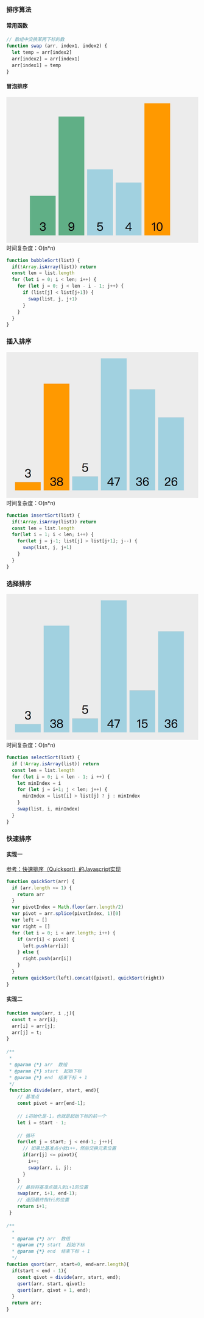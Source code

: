 ### 排序算法

#### 常用函数
```js
// 数组中交换某两下标的数
function swap (arr, index1, index2) {
  let temp = arr[index2]
  arr[index2] = arr[index1]
  arr[index1] = temp
}
```


#### 冒泡排序
![bubble](./img/162b895b452b306c)
时间复杂度：O(n*n)
```js
function bubbleSort(list) {
  if(!Array.isArray(list)) return
  const len = list.length
  for (let i = 0; i < len; i++) {
    for (let j = 0; j < len - i - 1; j++) {
      if (list[j] < list[j+1]) {
        swap(list, j, j+1)
      }
    }
  }
}
```


### 插入排序
![insert](./img/162b895c7e59dcd1)
时间复杂度：O(n*n)
```js
function insertSort(list) {
  if(!Array.isArray(list)) return
  const len = list.length
  for(let i = 1; i < len; i++) {
    for(let j = j-1; list[j] > list[j+1]; j--) {
      swap(list, j, j+1)
    }
  }
}
```


### 选择排序
![insert](./img/162bc8ea14567e2e)
时间复杂度：O(n*n)
```js
function selectSort(list) {
  if (!Array.isArray(list)) return
  const len = list.length
  for (let i = 0; i < len - 1; i ++) {
    let minIndex = i
    for (let j = i+1; j < len; j++) {
      minIndex = list[i] > list[j] ? j : minIndex
    }
    swap(list, i, minIndex)
  }
}
```

### 快速排序


#### 实现一
[参考：快速排序（Quicksort）的Javascript实现](https://www.ruanyifeng.com/blog/2011/04/quicksort_in_javascript.html)
```js
function quickSort(arr) {
  if (arr.length <= 1) {
    return arr
  }
  var pivotIndex = Math.floor(arr.length/2)
  var pivot = arr.splice(pivotIndex, 1)[0]
  var left = []
  var right = []
  for (let i = 0; i < arr.length; i++) {
    if (arr[i] < pivot) {
      left.push(arr[i])
    } else {
      right.push(arr[i])
    }
  }
  return quickSort(left).concat([pivot], quickSort(right))
}

```

#### 实现二
```js
function swap(arr, i ,j){
  const t = arr[i];
  arr[i] = arr[j];
  arr[j] = t;
}

/**
 * 
 * @param {*} arr  数组
 * @param {*} start  起始下标
 * @param {*} end  结束下标 + 1
 */
 function divide(arr, start, end){
    // 基准点
    const pivot = arr[end-1];
    
    // i初始化是-1，也就是起始下标的前一个
    let i = start - 1;
    
    // 循环
    for(let j = start; j < end-1; j++){
      // 如果比基准点小就i++，然后交换元素位置
      if(arr[j] <= pivot){
        i++;
        swap(arr, i, j);
      }
    }
    // 最后将基准点插入到i+1的位置
    swap(arr, i+1, end-1);
    // 返回最终指针i的位置
    return i+1;
 }

/**
  * 
  * @param {*} arr  数组
  * @param {*} start  起始下标
  * @param {*} end  结束下标 + 1
  */
function qsort(arr, start=0, end=arr.length){
  if(start < end - 1){
    const qivot = divide(arr, start, end);
    qsort(arr, start, qivot);
    qsort(arr, qivot + 1, end);
  }
  return arr;
}
```